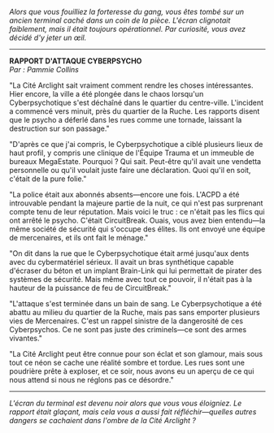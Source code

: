 _Alors que vous fouilliez la forteresse du gang, vous êtes tombé sur un ancien terminal caché dans un coin de la pièce. L'écran clignotait faiblement, mais il était toujours opérationnel. Par curiosité, vous avez décidé d'y jeter un œil._

---

**RAPPORT D'ATTAQUE CYBERPSYCHO**  
_Par : Pammie Collins_

"La Cité Arclight sait vraiment comment rendre les choses intéressantes. Hier encore, la ville a été plongée dans le chaos lorsqu'un Cyberpsychotique s'est déchaîné dans le quartier du centre-ville. L'incident a commencé vers minuit, près du quartier de la Ruche. Les rapports disent que le psycho a déferlé dans les rues comme une tornade, laissant la destruction sur son passage."

"D'après ce que j'ai compris, le Cyberpsychotique a ciblé plusieurs lieux de haut profil, y compris une clinique de l'Équipe Trauma et un immeuble de bureaux MegaEstate. Pourquoi ? Qui sait. Peut-être qu'il avait une vendetta personnelle ou qu'il voulait juste faire une déclaration. Quoi qu'il en soit, c'était de la pure folie."

"La police était aux abonnés absents—encore une fois. L'ACPD a été introuvable pendant la majeure partie de la nuit, ce qui n'est pas surprenant compte tenu de leur réputation. Mais voici le truc : ce n'était pas les flics qui ont arrêté le psycho. C'était CircuitBreak. Ouais, vous avez bien entendu—la même société de sécurité qui s'occupe des élites. Ils ont envoyé une équipe de mercenaires, et ils ont fait le ménage."

"On dit dans la rue que le Cyberpsychotique était armé jusqu'aux dents avec du cybermatériel sérieux. Il avait un bras synthétique capable d'écraser du béton et un implant Brain-Link qui lui permettait de pirater des systèmes de sécurité. Mais même avec tout ce pouvoir, il n'était pas à la hauteur de la puissance de feu de CircuitBreak."

"L'attaque s'est terminée dans un bain de sang. Le Cyberpsychotique a été abattu au milieu du quartier de la Ruche, mais pas sans emporter plusieurs vies de Mercenaires. C'est un rappel sinistre de la dangerosité de ces Cyberpsychos. Ce ne sont pas juste des criminels—ce sont des armes vivantes."

"La Cité Arclight peut être connue pour son éclat et son glamour, mais sous tout ce néon se cache une réalité sombre et tordue. Les rues sont une poudrière prête à exploser, et ce soir, nous avons eu un aperçu de ce qui nous attend si nous ne réglons pas ce désordre."

---

_L'écran du terminal est devenu noir alors que vous vous éloigniez. Le rapport était glaçant, mais cela vous a aussi fait réfléchir—quelles autres dangers se cachaient dans l'ombre de la Cité Arclight ?_
